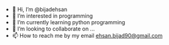 - 👋 Hi, I’m @bijadehsan
- 👀 I’m interested in programming
- 🌱 I’m currently learning python programming
- 💞️ I’m looking to collaborate on ...
- 📫 How to reach me by my email ehsan.bijad90@gmail.com

<!---
bijadehsan/bijadehsan is a ✨ special ✨ repository because its `README.md` (this file) appears on your GitHub profile.
You can click the Preview link to take a look at your changes.
--->
